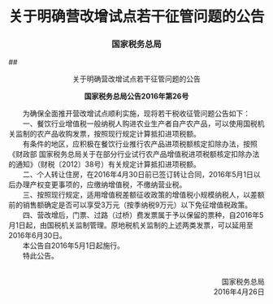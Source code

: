 # 关于明确营改增试点若干征管问题的公告

### <p style="text-align:center" color="#06c"   text-dec oration="none" >国家税务总局</p>
##<p style="text-align:center" color="#c00"   text-dec oration="none">关于明确营改增试点若干征管问题的公告</p>
**<p class="sv_black14_30" style="text-align:center">国家税务总局公告2016年第26号</p>**
<p>　　为确保全面推开营改增试点顺利实施，现将若干税收征管问题公告如下： <br>　　一、餐饮行业增值税一般纳税人购进农业生产者自产农产品，可以使用国税机关监制的农产品收购发票，按照现行规定计算抵扣进项税额。<br>　　有条件的地区，应积极在餐饮行业推行农产品进项税额核定扣除办法，按照《财政部 国家税务总局关于在部分行业试行农产品增值税进项税额核定扣除办法的通知》（财税〔2012〕38号）有关规定计算抵扣进项税额。<br>　　二、个人转让住房，在2016年4月30日前已签订转让合同，2016年5月1日以后办理产权变更事项的，应缴纳增值税，不缴纳营业税。<br>　　三、按照现行规定，适用增值税差额征收政策的增值税小规模纳税人，以差额前的销售额确定是否可以享受3万元（按季纳税9万元）以下免征增值税政策。<br>　　四、营改增后，门票、过路（过桥）费发票属于予以保留的票种，自2016年5月1日起，由国税机关监制管理。原地税机关监制的上述两类发票，可以延用至2016年6月30日。<br>　　本公告自2016年5月1日起施行。<br>　　特此公告。<br> </p><p style="text-align: right"><br>国家税务总局<br>2016年4月26日<br> </p>